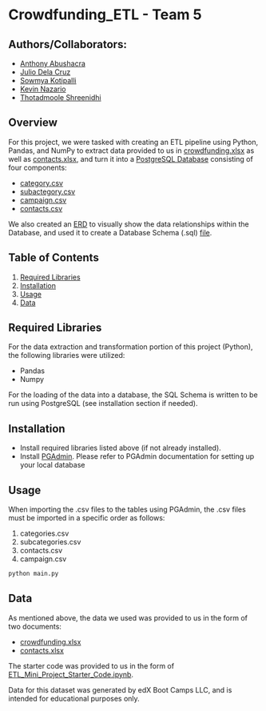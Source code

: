 # Crowdfunding_ETL - Team 5

## Authors/Collaborators: 
- [Anthony Abushacra](https://github.com/Knowmad211)
- [Julio Dela Cruz](https://github.com/juliodelacruzz)
- [Sowmya Kotipalli](https://github.com/kotipals)
- [Kevin Nazario](https://github.com/knazario)
- [Thotadmoole Shreenidhi](https://github.com/tshreenidhi)

## Overview
For this project, we were tasked with creating an ETL pipeline using Python, Pandas, and NumPy to extract data provided to us in [crowdfunding.xlsx](Resources/crowdfunding.xlsx) as well as [contacts.xlsx](Resources/contacts.xlsx), and turn it into a [PostgreSQL Database](Resources/crowdfunding.db) consisting of four components:
-  [category.csv](Resources/category.csv)
-  [subactegory.csv](Resources/subactegory.csv)
-  [campaign.csv](Resources/campaign.csv)
-  [contacts.csv](Resources/contacts.csv)

We also created an [ERD](Crowdfunding_Database_ERD.png) to visually show the data relationships within the Database, and used it to create a Database Schema (.sql) [file](crowdfunding_db_schema.sql).

## Table of Contents
1. [Required Libraries](#required-libraries)
2. [Installation](#installation)
3. [Usage](#usage)
4. [Data](#data) 

## Required Libraries
For the data extraction and transformation portion of this project (Python), the following libraries were utilized: 
* Pandas
* Numpy

For the loading of the data into a database, the SQL Schema is written to be run using PostgreSQL (see installation section if needed).

## Installation
* Install required libraries listed above (if not already installed). 
* Install [PGAdmin](https://www.pgadmin.org/download/). Please refer to PGAdmin documentation for setting up your local database

## Usage
When importing the .csv files to the tables using PGAdmin, the .csv files must be imported in a specific order as follows:
1. categories.csv
2. subcategories.csv
3. contacts.csv
4. campaign.csv

```bash
python main.py
```
## Data
As mentioned above, the data we used was provided to us in the form of two documents:
- [crowdfunding.xlsx](crowdfunding.xlsx)
- [contacts.xlsx](contacts.xlsx)

The starter code was provided to us in the form of [ETL_Mini_Project_Starter_Code.ipynb](ETL_Mini_Project_Starter_Code.ipynb).

Data for this dataset was generated by edX Boot Camps LLC, and is intended for educational purposes only.
